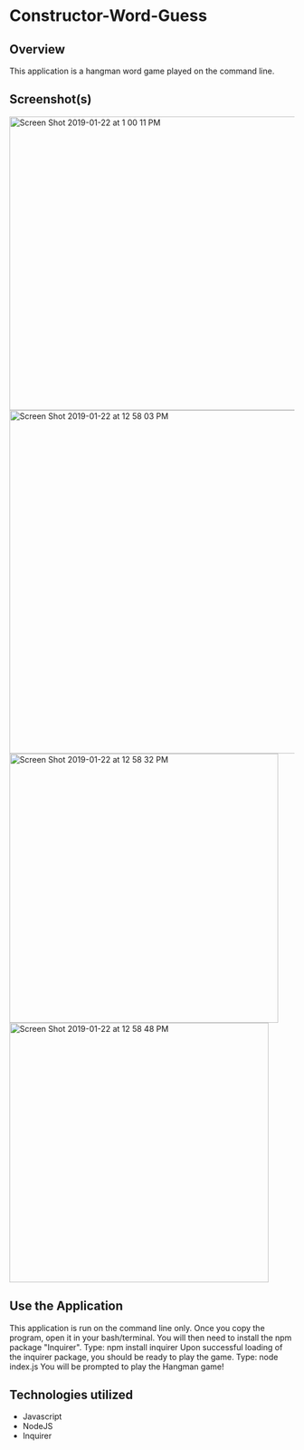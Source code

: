 # Constructor-Word-Guess

## Overview

This application is a hangman word game played on the command line.


## Screenshot(s)

<img width="518" alt="Screen Shot 2019-01-22 at 1 00 11 PM" src="https://user-images.githubusercontent.com/42223683/55285895-19147580-5349-11e9-8268-2bfea47a41c7.png">
<img width="606" alt="Screen Shot 2019-01-22 at 12 58 03 PM" src="https://user-images.githubusercontent.com/42223683/55285896-19147580-5349-11e9-988b-6adbea05ef8b.png">
<img width="475" alt="Screen Shot 2019-01-22 at 12 58 32 PM" src="https://user-images.githubusercontent.com/42223683/55285898-19ad0c00-5349-11e9-8c44-285fcc950c63.png">
<img width="458" alt="Screen Shot 2019-01-22 at 12 58 48 PM" src="https://user-images.githubusercontent.com/42223683/55285899-19ad0c00-5349-11e9-92f4-336fb75b04fc.png">

## Use the Application

This application is run on the command line only.
Once you copy the program, open it in your bash/terminal.
You will then need to install the npm package "Inquirer".
Type: npm install inquirer
Upon successful loading of the inquirer package, you should be ready to play the game.
Type: node index.js
You will be prompted to play the Hangman game!

## Technologies utilized

 - Javascript
 - NodeJS
 - Inquirer


